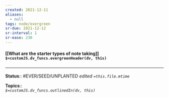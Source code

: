 ```yaml
---
created: 2021-12-11 
aliases:
  - null
tags: node/evergreen
sr-due: 2021-12-12
sr-interval: 1
sr-ease: 230
---
```


#### [[What are the starter types of note taking]] `$=customJS.dv_funcs.evergreenHeader(dv, this)`

 

### <hr class="footnote"/>

**Status**:: #EVER/SEED/UNPLANTED
*edited `=this.file.mtime`*

**Topics**::  
*`$=customJS.dv_funcs.outlinedIn(dv, this)`*
